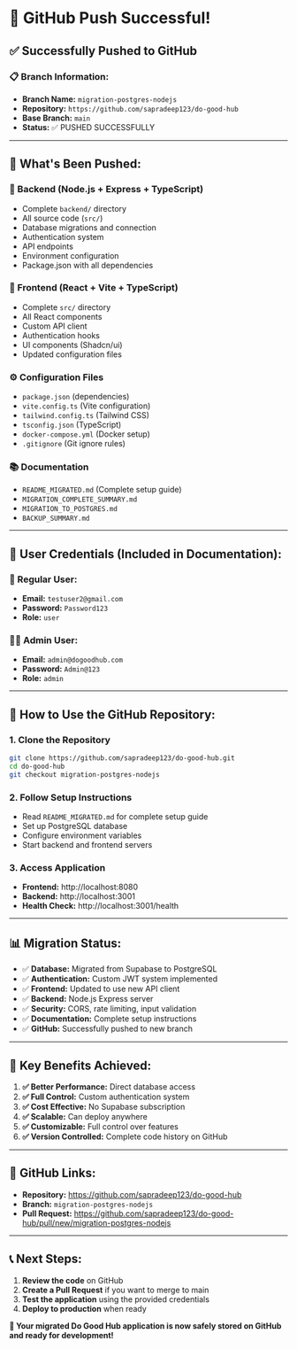 # 🎉 GitHub Push Successful!

## ✅ **Successfully Pushed to GitHub**

### **📋 Branch Information:**
- **Branch Name:** `migration-postgres-nodejs`
- **Repository:** `https://github.com/sapradeep123/do-good-hub`
- **Base Branch:** `main`
- **Status:** ✅ PUSHED SUCCESSFULLY

---

## 📁 **What's Been Pushed:**

### **🔧 Backend (Node.js + Express + TypeScript)**
- Complete `backend/` directory
- All source code (`src/`)
- Database migrations and connection
- Authentication system
- API endpoints
- Environment configuration
- Package.json with all dependencies

### **🎨 Frontend (React + Vite + TypeScript)**
- Complete `src/` directory
- All React components
- Custom API client
- Authentication hooks
- UI components (Shadcn/ui)
- Updated configuration files

### **⚙️ Configuration Files**
- `package.json` (dependencies)
- `vite.config.ts` (Vite configuration)
- `tailwind.config.ts` (Tailwind CSS)
- `tsconfig.json` (TypeScript)
- `docker-compose.yml` (Docker setup)
- `.gitignore` (Git ignore rules)

### **📚 Documentation**
- `README_MIGRATED.md` (Complete setup guide)
- `MIGRATION_COMPLETE_SUMMARY.md`
- `MIGRATION_TO_POSTGRES.md`
- `BACKUP_SUMMARY.md`

---

## 🔐 **User Credentials (Included in Documentation):**

### **👤 Regular User:**
- **Email:** `testuser2@gmail.com`
- **Password:** `Password123`
- **Role:** `user`

### **👨‍💼 Admin User:**
- **Email:** `admin@dogoodhub.com`
- **Password:** `Admin@123`
- **Role:** `admin`

---

## 🚀 **How to Use the GitHub Repository:**

### **1. Clone the Repository**
```bash
git clone https://github.com/sapradeep123/do-good-hub.git
cd do-good-hub
git checkout migration-postgres-nodejs
```

### **2. Follow Setup Instructions**
- Read `README_MIGRATED.md` for complete setup guide
- Set up PostgreSQL database
- Configure environment variables
- Start backend and frontend servers

### **3. Access Application**
- **Frontend:** http://localhost:8080
- **Backend:** http://localhost:3001
- **Health Check:** http://localhost:3001/health

---

## 📊 **Migration Status:**

- ✅ **Database:** Migrated from Supabase to PostgreSQL
- ✅ **Authentication:** Custom JWT system implemented
- ✅ **Frontend:** Updated to use new API client
- ✅ **Backend:** Node.js Express server
- ✅ **Security:** CORS, rate limiting, input validation
- ✅ **Documentation:** Complete setup instructions
- ✅ **GitHub:** Successfully pushed to new branch

---

## 🎯 **Key Benefits Achieved:**

1. **✅ Better Performance:** Direct database access
2. **✅ Full Control:** Custom authentication system
3. **✅ Cost Effective:** No Supabase subscription
4. **✅ Scalable:** Can deploy anywhere
5. **✅ Customizable:** Full control over features
6. **✅ Version Controlled:** Complete code history on GitHub

---

## 🔗 **GitHub Links:**

- **Repository:** https://github.com/sapradeep123/do-good-hub
- **Branch:** `migration-postgres-nodejs`
- **Pull Request:** https://github.com/sapradeep123/do-good-hub/pull/new/migration-postgres-nodejs

---

## 📞 **Next Steps:**

1. **Review the code** on GitHub
2. **Create a Pull Request** if you want to merge to main
3. **Test the application** using the provided credentials
4. **Deploy to production** when ready

**🎉 Your migrated Do Good Hub application is now safely stored on GitHub and ready for development!** 